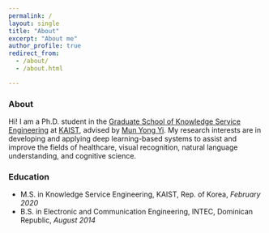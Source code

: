 ```yaml
---
permalink: /
layout: single
title: "About"
excerpt: "About me"
author_profile: true
redirect_from: 
  - /about/
  - /about.html

---
```


### About

Hi! I am a Ph.D. student in the [Graduate School of Knowledge Service Engineering](https://kse.kaist.ac.kr/) at [KAIST](https://www.kaist.ac.kr/en/), advised by [Mun Yong Yi](http://kirc.kaist.ac.kr/people_director.html). My research interests are in developing and applying deep learning-based systems to assist and improve the fields of healthcare, visual recognition, natural language understanding, and cognitive science.

### Education

- M.S. in Knowledge Service Engineering, KAIST, Rep. of Korea, *February 2020*
- B.S. in Electronic and Communication Engineering, INTEC, Dominican Republic, *August 2014*
